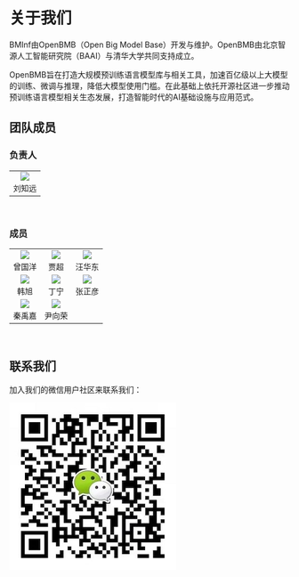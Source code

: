 # 关于我们
BMInf由OpenBMB（Open Big Model Base）开发与维护。OpenBMB由北京智源人工智能研究院（BAAI）与清华大学共同支持成立。

OpenBMB旨在打造大规模预训练语言模型库与相关工具，加速百亿级以上大模型的训练、微调与推理，降低大模型使用门槛。在此基础上依托开源社区进一步推动预训练语言模型相关生态发展，打造智能时代的AI基础设施与应用范式。

## 团队成员

### 负责人
<table>
    <tr>
        <td ><center><img src="https://raw.githubusercontent.com/jayzzhou-thu/inference/docs/docs/source/images/people/lzy.png" ><br/>刘知远</center></td>
    </tr>
</table>
<br/>

### 成员

<table>
    <tr>
        <td ><center><img src="https://raw.githubusercontent.com/jayzzhou-thu/inference/docs/docs/source/images/people/zgy.png" ><br/>曾国洋</center></td>
        <td ><center><img src="https://raw.githubusercontent.com/jayzzhou-thu/inference/docs/docs/source/images/people/jc.jpeg"><br/>贾超</center></td>
        <td ><center><img src="https://raw.githubusercontent.com/jayzzhou-thu/inference/docs/docs/source/images/people/whd.jpeg"><br/>汪华东</center></td>
    </tr>
    <tr>
        <td ><center><img src="https://raw.githubusercontent.com/jayzzhou-thu/inference/docs/docs/source/images/people/hx.png"><br/>韩旭</center></td>
        <td ><center><img src="https://raw.githubusercontent.com/jayzzhou-thu/inference/docs/docs/source/images/people/dn.png"><br/>丁宁</center></td>
        <td ><center><img src="https://raw.githubusercontent.com/jayzzhou-thu/inference/docs/docs/source/images/people/zzy.png"><br/>张正彦</center></td>
    </tr>
    <tr>
        <td ><center><img src="https://raw.githubusercontent.com/jayzzhou-thu/inference/docs/docs/source/images/people/qyj.jpg"><br/>秦禹嘉</center></td>
        <td ><center><img src="https://raw.githubusercontent.com/jayzzhou-thu/inference/docs/docs/source/images/people/yxr.png"><br/>尹向荣</center></td>
    </tr>
</table>
<br/>

## 联系我们
加入我们的微信用户社区来联系我们：

![Our community](./images/community.jpeg)

